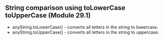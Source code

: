 ## String comparison using toLowerCase toUpperCase (Module 29.1)

- anyString.toLowerCase() - converts all letters in the string to lowercase.
- anyString.toUpperCase() - converts all letters in the string to uppercase.
